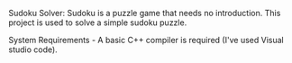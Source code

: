 
Sudoku Solver:
Sudoku is a puzzle game that needs no introduction. This project is used to solve a simple sudoku puzzle.

System Requirements -
A basic C++ compiler is required (I've used Visual studio code).
